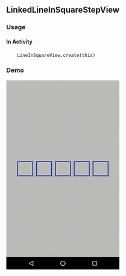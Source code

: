 ## LinkedLineInSquareStepView


### Usage

#### In Activity
```
    LineInSquareView.create(this)
```

### Demo
<img src="https://github.com/Anwesh43/LinkedLineInSquareView/blob/master/demo/lineinsquarestep.gif" width="300px" height="500px">